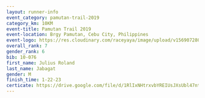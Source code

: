 ```yaml
---
layout: runner-info 
event_category: pamutan-trail-2019 
category_km: 10KM 
event-title: Pamutan Trail 2019 
event-location: Brgy Pamutan, Cebu City, Philippines 
event-logo: https://res.cloudinary.com/raceyaya/image/upload/v1569072806/logo/pamutan-trail_d8abrj.jpg 
overall_rank: 7
gender_rank: 6
bib: 10-076
first_name: Julius Roland
last_name: Jabagat
gender: M
finish_time: 1-22-23
certicate: https://drive.google.com/file/d/1RlIxNHtrxvbYREIUsJXsUbl47nt2pXiT/view?usp=sharing
---
```

